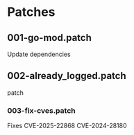 # Patches

## 001-go-mod.patch

Update dependencies

## 002-already_logged.patch

patch

### 003-fix-cves.patch

Fixes CVE-2025-22868 CVE-2024-28180

